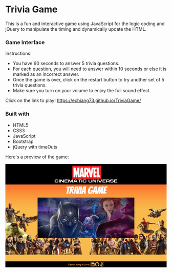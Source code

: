 # Trivia Game
This is a fun and interactive game using JavaScript for the logic coding and jQuery to manipulate the timing and dynamically update the HTML.

### Game Interface

Instructions:
* You have 60 seconds to answer 5 trivia questions.
* For each question, you will need to answer within 10 seconds or else it is marked as an incorrect answer.
* Once the game is over, click on the restart button to try another set of 5 trivia questions.
* Make sure you turn on your volume to enjoy the full sound effect.


Click on the link to play!
https://echiang73.github.io/TriviaGame/


### Built with
* HTML5
* CSS3
* JavaScript
* Bootstrap
* jQuery with timeOuts

Here's a preview of the game:

![](assets/images/gamepreview.gif "gif")
